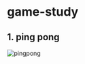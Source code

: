 # game-study

## 1. ping pong
![pingpong](https://github.com/user-attachments/assets/49f61984-cc47-4475-a20d-c22664ecb9be)
